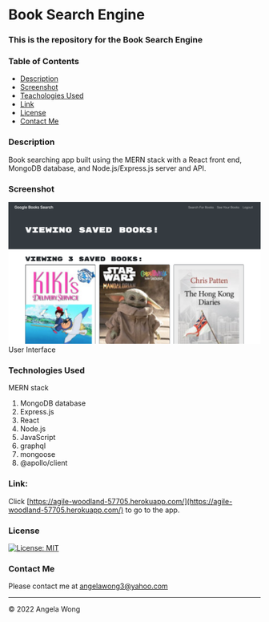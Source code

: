 # Book Search Engine

### This is the repository for the Book Search Engine

### Table of Contents

- [Description](#description)
- [Screenshot](#screenshot)
- [Teachologies Used](#technologies-used)
- [Link](#link)
- [License](#license)
- [Contact Me](#contact-me)

### Description

Book searching app built using the MERN stack with a React front end, MongoDB database, and Node.js/Express.js server and API.

### Screenshot

![UI](./client/public/img/UI.png)
User Interface

### Technologies Used

MERN stack

1. MongoDB database
2. Express.js
3. React
4. Node.js
5. JavaScript
6. graphql
7. mongoose
8. @apollo/client

### Link:

Click [https://agile-woodland-57705.herokuapp.com/](https://agile-woodland-57705.herokuapp.com/) to go to the app.

### License

[![License: MIT](https://img.shields.io/badge/license-MIT-green)](https://opensource.org/licenses/MIT)

### Contact Me

Please contact me at angelawong3@yahoo.com

---

© 2022 Angela Wong
